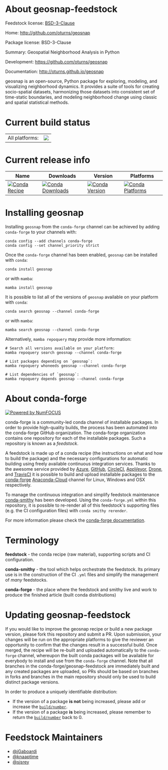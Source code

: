 About geosnap-feedstock
=======================

Feedstock license: [BSD-3-Clause](https://github.com/conda-forge/geosnap-feedstock/blob/main/LICENSE.txt)

Home: http://github.com/oturns/geosnap

Package license: BSD-3-Clause

Summary: Geospatial Neighborhood Analysis in Python

Development: https://github.com/oturns/geosnap

Documentation: http://oturns.github.io/geosnap

geosnap is an open-source, Python package for exploring, modeling, and visualizing neighborhood
dynamics. It provides a suite of tools for creating socio-spatial datasets, harmonizing those
datasets into consistent set of time-static boundaries, and modeling neighborhood change using
classic and spatial statistical methods.


Current build status
====================


<table><tr><td>All platforms:</td>
    <td>
      <a href="https://dev.azure.com/conda-forge/feedstock-builds/_build/latest?definitionId=8972&branchName=main">
        <img src="https://dev.azure.com/conda-forge/feedstock-builds/_apis/build/status/geosnap-feedstock?branchName=main">
      </a>
    </td>
  </tr>
</table>

Current release info
====================

| Name | Downloads | Version | Platforms |
| --- | --- | --- | --- |
| [![Conda Recipe](https://img.shields.io/badge/recipe-geosnap-green.svg)](https://anaconda.org/conda-forge/geosnap) | [![Conda Downloads](https://img.shields.io/conda/dn/conda-forge/geosnap.svg)](https://anaconda.org/conda-forge/geosnap) | [![Conda Version](https://img.shields.io/conda/vn/conda-forge/geosnap.svg)](https://anaconda.org/conda-forge/geosnap) | [![Conda Platforms](https://img.shields.io/conda/pn/conda-forge/geosnap.svg)](https://anaconda.org/conda-forge/geosnap) |

Installing geosnap
==================

Installing `geosnap` from the `conda-forge` channel can be achieved by adding `conda-forge` to your channels with:

```
conda config --add channels conda-forge
conda config --set channel_priority strict
```

Once the `conda-forge` channel has been enabled, `geosnap` can be installed with `conda`:

```
conda install geosnap
```

or with `mamba`:

```
mamba install geosnap
```

It is possible to list all of the versions of `geosnap` available on your platform with `conda`:

```
conda search geosnap --channel conda-forge
```

or with `mamba`:

```
mamba search geosnap --channel conda-forge
```

Alternatively, `mamba repoquery` may provide more information:

```
# Search all versions available on your platform:
mamba repoquery search geosnap --channel conda-forge

# List packages depending on `geosnap`:
mamba repoquery whoneeds geosnap --channel conda-forge

# List dependencies of `geosnap`:
mamba repoquery depends geosnap --channel conda-forge
```


About conda-forge
=================

[![Powered by
NumFOCUS](https://img.shields.io/badge/powered%20by-NumFOCUS-orange.svg?style=flat&colorA=E1523D&colorB=007D8A)](https://numfocus.org)

conda-forge is a community-led conda channel of installable packages.
In order to provide high-quality builds, the process has been automated into the
conda-forge GitHub organization. The conda-forge organization contains one repository
for each of the installable packages. Such a repository is known as a *feedstock*.

A feedstock is made up of a conda recipe (the instructions on what and how to build
the package) and the necessary configurations for automatic building using freely
available continuous integration services. Thanks to the awesome service provided by
[Azure](https://azure.microsoft.com/en-us/services/devops/), [GitHub](https://github.com/),
[CircleCI](https://circleci.com/), [AppVeyor](https://www.appveyor.com/),
[Drone](https://cloud.drone.io/welcome), and [TravisCI](https://travis-ci.com/)
it is possible to build and upload installable packages to the
[conda-forge](https://anaconda.org/conda-forge) [Anaconda-Cloud](https://anaconda.org/)
channel for Linux, Windows and OSX respectively.

To manage the continuous integration and simplify feedstock maintenance
[conda-smithy](https://github.com/conda-forge/conda-smithy) has been developed.
Using the ``conda-forge.yml`` within this repository, it is possible to re-render all of
this feedstock's supporting files (e.g. the CI configuration files) with ``conda smithy rerender``.

For more information please check the [conda-forge documentation](https://conda-forge.org/docs/).

Terminology
===========

**feedstock** - the conda recipe (raw material), supporting scripts and CI configuration.

**conda-smithy** - the tool which helps orchestrate the feedstock.
                   Its primary use is in the construction of the CI ``.yml`` files
                   and simplify the management of *many* feedstocks.

**conda-forge** - the place where the feedstock and smithy live and work to
                  produce the finished article (built conda distributions)


Updating geosnap-feedstock
==========================

If you would like to improve the geosnap recipe or build a new
package version, please fork this repository and submit a PR. Upon submission,
your changes will be run on the appropriate platforms to give the reviewer an
opportunity to confirm that the changes result in a successful build. Once
merged, the recipe will be re-built and uploaded automatically to the
`conda-forge` channel, whereupon the built conda packages will be available for
everybody to install and use from the `conda-forge` channel.
Note that all branches in the conda-forge/geosnap-feedstock are
immediately built and any created packages are uploaded, so PRs should be based
on branches in forks and branches in the main repository should only be used to
build distinct package versions.

In order to produce a uniquely identifiable distribution:
 * If the version of a package **is not** being increased, please add or increase
   the [``build/number``](https://docs.conda.io/projects/conda-build/en/latest/resources/define-metadata.html#build-number-and-string).
 * If the version of a package **is** being increased, please remember to return
   the [``build/number``](https://docs.conda.io/projects/conda-build/en/latest/resources/define-metadata.html#build-number-and-string)
   back to 0.

Feedstock Maintainers
=====================

* [@jGaboardi](https://github.com/jGaboardi/)
* [@knaaptime](https://github.com/knaaptime/)
* [@sjsrey](https://github.com/sjsrey/)

